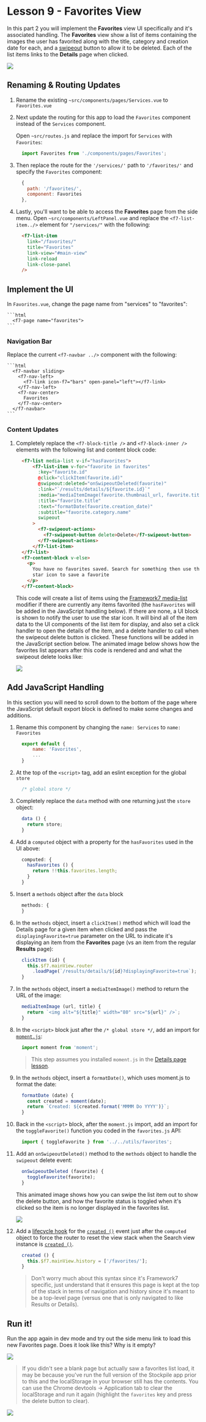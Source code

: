 # Lesson 9 - Favorites View

In this part 2 you will implement the **Favorites** view UI specifically and it's associated handling. The **Favorites** view show a list of items containing the images the user has favorited along with the title, category and creation date for each, and a [swipeout](http://framework7.io/vue/swipeout-list.html) button to allow it to be deleted. Each of the list items links to the **Details** page when clicked.

![](./images/favorites-phone.png)

## Renaming & Routing Updates

1. Rename the existing `~src/components/pages/Services.vue` to `Favorites.vue`
1. Next update the routing for this app to load the `Favorites` component instead of the `Services` component.

    Open `~src/routes.js` and replace the import for `Services` with `Favorites`:

    ```javascript
      import Favorites from './components/pages/Favorites';
    ```

1. Then replace the route for the `'/services/'` path to `'/favorites/'` and specify the `Favorites` component:

    ```javascript
      {
        path: '/favorites/',
        component: Favorites
      },
    ```

1. Lastly, you'll want to be able to access the **Favorites** page from the side menu. Open `~src/components/LeftPanel.vue` and replace the `<f7-list-item../>` element for `"/services/"` with the following:

    ```html
      <f7-list-item
        link="/favorites/"
        title="Favorites"
        link-view="#main-view"
        link-reload
        link-close-panel
      />
    ```

## Implement the UI

In `Favorites.vue`, change the page name from "services" to "favorites":

    ```html
      <f7-page name="favorites">
    ```

### Navigation Bar

Replace the current `<f7-navbar ../>` component with the following:

    ```html
      <f7-navbar sliding>
        <f7-nav-left>
          <f7-link icon-f7="bars" open-panel="left"></f7-link>
        </f7-nav-left>
        <f7-nav-center>
          Favorites
        </f7-nav-center>
      </f7-navbar>
    ```

### Content Updates

1. Completely replace the `<f7-block-title />` and `<f7-block-inner />` elements with the following list and content block code:

    ```html
      <f7-list media-list v-if="hasFavorites">
          <f7-list-item v-for="favorite in favorites"
            :key="favorite.id"
            @click="clickItem(favorite.id)"
            @swipeout:deleted="onSwipeoutDeleted(favorite)"
            :link="`/results/details/${favorite.id}`"
            :media="mediaItemImage(favorite.thumbnail_url, favorite.title)"
            :title="favorite.title"
            :text="formatDate(favorite.creation_date)"
            :subtitle="favorite.category.name"
            swipeout
          >
            <f7-swipeout-actions>
              <f7-swipeout-button delete>Delete</f7-swipeout-button>
            </f7-swipeout-actions>
          </f7-list-item>
      </f7-list>
      <f7-content-block v-else>
        <p>
          You have no favorites saved. Search for something then use the
          star icon to save a favorite
        </p>
      </f7-content-block>
    ```

    This code will create a list of items using the [Framework7 media-list](http://framework7.io/vue/list.html) modifier if there are currently any items favorited (the `hasFavorites` will be added in the JavaScript handling below). If there are none, a UI block is shown to notify the user to use the star icon. It will bind all of the item data to the UI components of the list item for display, and also set a click handler to open the details of the item, and a delete handler to call when the swipeout delete button is clicked. These functions will be added in the JavaScript section below. The animated image below shows how the favorites list appears after this code is rendered and and what the swipeout delete looks like:

    ![](./images/stockpile/vids/stockpile-fave-delete.gif)

## Add JavaScript Handling

In this section you will need to scroll down to the bottom of the page where the JavaScript default export block is defined to make some changes and additions.

1. Rename this component by changing the `name: Services` to `name: Favorites`

    ```javascript
      export default {
          name: 'Favorites',
          ...
      }
    ```

1. At the top of the `<script>` tag, add an eslint exception for the global `store`

    ```javascript
      /* global store */
    ```

1. Completely replace the `data` method with one returning just the `store` object:

    ```javascript
      data () {
        return store;
      }
    ```

1. Add a `computed` object with a property for the `hasFavorites` used in the UI above:

    ```javascript
      computed: {
        hasFavorites () {
          return !!this.favorites.length;
        }
      }
    ```

1. Insert a `methods` object after the `data` block

    ```javascript
      methods: {
      }
    ```

1. In the `methods` object, insert a `clickItem()` method which will load the Details page for a given item when clicked and pass the `displayingFavorite=true` parameter on the URL to indicate it's displaying an item from the **Favorites** page (vs an item from the regular **Results** page):

    ```javascript
      clickItem (id) {
        this.$f7.mainView.router
          .loadPage(`/results/details/${id}?displayingFavorite=true`);
      }
    ```

1. In the `methods` object, insert a `mediaItemImage()` method to return the URL of the image:

    ```javascript
      mediaItemImage (url, title) {
        return `<img alt="${title}" width="80" src="${url}" />`;
      }
    ```

1. In the `<script>` block just after the `/* global store */`, add an import for [`moment.js`](https://momentjs.com/):

    ```javascript
      import moment from 'moment';
    ```

    > This step assumes you installed `moment.js` in the [Details page lesson](../7-details-page).

1. In the `methods` object, insert a `formatDate()`, which uses moment.js to format the date:

    ```javascript
      formatDate (date) {
        const created = moment(date);
        return `Created: ${created.format('MMMM Do YYYY')}`;
      }
    ```

1. Back in the `<script>` block, after the `moment.js` import, add an import for the `toggleFavorite()` function you coded in the `favorites.js` API:

    ```javascript
      import { toggleFavorite } from '../../utils/favorites';
    ```

1. Add an `onSwipeoutDeleted()` method to the `methods` object to handle the `swipeout` delete event:

    ```javascript
      onSwipeoutDeleted (favorite) {
        toggleFavorite(favorite);
      }
    ```

    This animated image shows how you can swipe the list item out to show the delete button, and how the favorite status is toggled when it's clicked so the item is no longer displayed in the favorites list.

    ![](./images/vids/stockpile-fave-delete.gif)

1. Add a [lifecycle hook](https://vuejs.org/v2/guide/instance.html#Instance-Lifecycle-Hooks) for the [`created ()`](https://vuejs.org/v2/api/#created) event just after the `computed` object to force the router to reset the view stack when the Search view instance is [`created ()`](https://vuejs.org/v2/api/#created).

    ```javascript
      created () {
        this.$f7.mainView.history = ['/favorites/'];
      }
    ```

    > Don't worry much about this syntax since it's Framework7 specific, just understand that it ensures this page is kept at the top of the stack in terms of navigation and history since it's meant to be a top-level page (versus one that is only navigated to like Results or Details).

## Run it!

Run the app again in dev mode and try out the side menu link to load this new Favorites page. Does it look like this? Why is it empty?

![](./images/9-favorites1.png)

> If you didn't see a blank page but actually saw a favorites list load, it may be because you've run the full version of the Stockpile app prior to this and the localStorage in your browser still has the contents. You can use the Chrome devtools -> Application tab to clear the localStorage and run it again (highlight the `favorites` key and press the delete button to clear).

![](./images/9-old-faves-delete.png)
